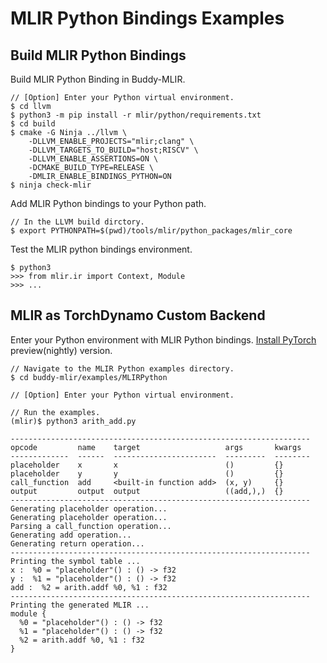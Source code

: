 # MLIR Python Bindings Examples

## Build MLIR Python Bindings

Build MLIR Python Binding in Buddy-MLIR.

```
// [Option] Enter your Python virtual environment.
$ cd llvm
$ python3 -m pip install -r mlir/python/requirements.txt
$ cd build
$ cmake -G Ninja ../llvm \
    -DLLVM_ENABLE_PROJECTS="mlir;clang" \
    -DLLVM_TARGETS_TO_BUILD="host;RISCV" \
    -DLLVM_ENABLE_ASSERTIONS=ON \
    -DCMAKE_BUILD_TYPE=RELEASE \
    -DMLIR_ENABLE_BINDINGS_PYTHON=ON
$ ninja check-mlir
```

Add MLIR Python bindings to your Python path.

```
// In the LLVM build dirctory.
$ export PYTHONPATH=$(pwd)/tools/mlir/python_packages/mlir_core
```

Test the MLIR python bindings environment.

```
$ python3
>>> from mlir.ir import Context, Module
>>> ...
```

## MLIR as TorchDynamo Custom Backend

Enter your Python environment with MLIR Python bindings.
[Install PyTorch](https://pytorch.org/) preview(nightly) version.

```
// Navigate to the MLIR Python examples directory.
$ cd buddy-mlir/examples/MLIRPython

// [Option] Enter your Python virtual environment.

// Run the examples.
(mlir)$ python3 arith_add.py

-------------------------------------------------------------------
opcode         name    target                   args       kwargs
-------------  ------  -----------------------  ---------  --------
placeholder    x       x                        ()         {}
placeholder    y       y                        ()         {}
call_function  add     <built-in function add>  (x, y)     {}
output         output  output                   ((add,),)  {}
-------------------------------------------------------------------
Generating placeholder operation...
Generating placeholder operation...
Parsing a call_function operation...
Generating add operation...
Generating return operation...
-------------------------------------------------------------------
Printing the symbol table ...
x :  %0 = "placeholder"() : () -> f32
y :  %1 = "placeholder"() : () -> f32
add :  %2 = arith.addf %0, %1 : f32
-------------------------------------------------------------------
Printing the generated MLIR ...
module {
  %0 = "placeholder"() : () -> f32
  %1 = "placeholder"() : () -> f32
  %2 = arith.addf %0, %1 : f32
}
```
